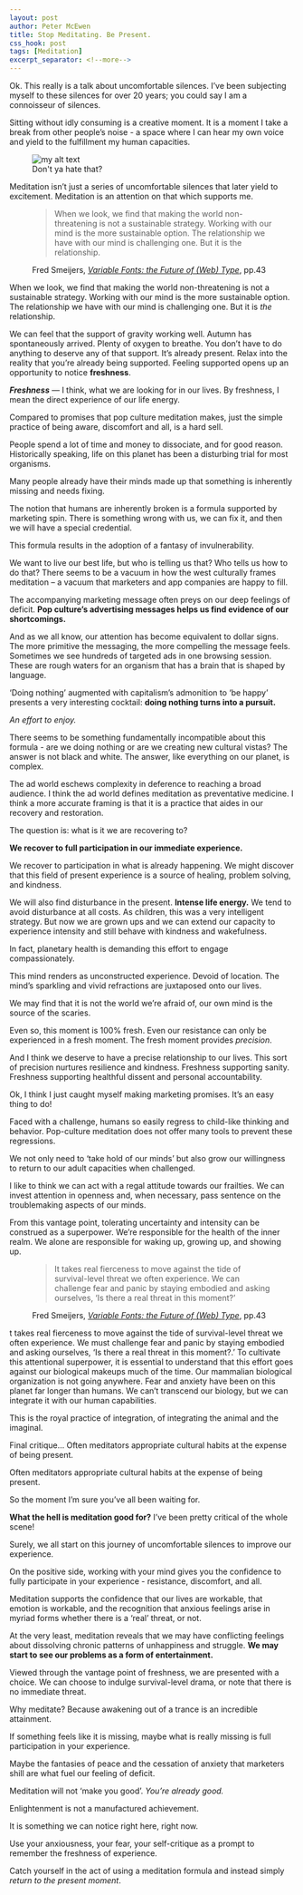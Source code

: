 ```yaml
---
layout: post
author: Peter McEwen
title: Stop Meditating. Be Present. 
css_hook: post
tags: [Meditation]
excerpt_separator: <!--more-->
---
```


Ok. This really is a talk about uncomfortable silences. I’ve been subjecting myself to these silences for over 20 years; you could say I am a connoisseur of silences.<!--more-->

Sitting without idly consuming is a creative moment. It is a moment I take a break from other people’s noise - a space where I can hear my own voice and yield to the fulfillment my human capacities.

<figure>
  <img src="{% asset ted_slides/TEDx-Deck.003.jpeg @path %}" alt="my alt text"/>
  <figcaption>Don't ya hate that?</figcaption>
</figure>

Meditation isn’t just a series of uncomfortable silences that later yield to excitement. Meditation is an attention on that which supports me.

<figure>
<blockquote>
    <p>When we look, we find that making the world non-threatening is not a sustainable strategy. Working with our mind is the more sustainable option. The relationship we have with our mind is challenging one. But it is the relationship.</p>
  </blockquote>
  <figcaption><p>Fred Smeijers, <em><a href="http://typographica.org/on-typography/variable-fonts">Variable Fonts: the Future of (Web) Type</a></em>, pp.43</p></figcaption>
</figure>

When we look, we find that making the world non-threatening is not a sustainable strategy. Working with our mind is the more sustainable option. The relationship we have with our mind is challenging one. But it is *the* relationship. 

We can feel that the support of gravity working well. Autumn has spontaneously arrived. Plenty of oxygen to breathe. You don’t have to do anything to deserve any of that support. It’s already present. Relax into the reality that you’re already being supported. Feeling supported opens up an opportunity to notice **freshness**.

**_Freshness_** — I think, what we are looking for in our lives. By freshness, I mean the direct experience of our life energy.

Compared to promises that pop culture meditation makes, just the simple practice of being aware, discomfort and all, is a hard sell.

People spend a lot of time and money to dissociate, and for good reason. Historically speaking, life on this planet has been a disturbing trial for most organisms.

Many people already have their minds made up that something is inherently missing and needs fixing.

The notion that humans are inherently broken is a formula supported by marketing spin. There is something wrong with us, we can fix it, and then we will have a special credential.

This formula results in the adoption of a fantasy of invulnerability.

We want to live our best life, but who is telling us that? Who tells us how to do that? There seems to be a vacuum in how the west culturally frames meditation – a vacuum that marketers and app companies are happy to fill. 

The accompanying marketing message often preys on our deep feelings of deficit. **Pop culture’s advertising messages helps us find evidence of our shortcomings.**

And as we all know, our attention has become equivalent to dollar signs. The more primitive the messaging, the more compelling the message feels. Sometimes we see hundreds of targeted ads in one browsing session. These are rough waters for an organism that has a brain that is shaped by language.

‘Doing nothing’ augmented with capitalism’s admonition to ‘be happy’ presents a very interesting cocktail: **doing nothing turns into a pursuit.** 

_An effort to enjoy._

There seems to be something fundamentally incompatible about this formula - are we doing nothing or are we creating new cultural vistas? The answer is not black and white. The answer, like everything on our planet, is complex.

The ad world eschews complexity in deference to reaching a broad audience. I think the ad world defines meditation as preventative medicine. I think a more accurate framing is that it is a practice that aides in our recovery and restoration.

The question is: what is it we are recovering to?

**We recover to full participation in our immediate experience.**

We recover to participation in what is already happening. We might discover that this field of present experience is a source of healing, problem solving, and kindness.

<!--more-->

We will also find disturbance in the present. **Intense life energy.** We tend to avoid disturbance at all costs. As children, this was a very intelligent strategy. But now we are grown ups and we can extend our capacity to experience intensity and still behave with kindness and wakefulness.

In fact, planetary health is demanding this effort to engage compassionately.

This mind renders as unconstructed experience. Devoid of location. The mind’s sparkling and vivid refractions are juxtaposed onto our lives.

We may find that it is not the world we’re afraid of, our own mind is the source of the scaries.

Even so, this moment is 100% fresh. Even our resistance can only be experienced in a fresh moment. The fresh moment provides *precision*.

And I think we deserve to have a precise relationship to our lives. This sort of precision nurtures resilience and kindness. Freshness supporting sanity. Freshness supporting healthful dissent and personal accountability.

Ok, I think I just caught myself making marketing promises. It’s an easy thing to do!

Faced with a challenge, humans so easily regress to child-like thinking and behavior. Pop-culture meditation does not offer many tools to prevent these regressions.

We not only need to ‘take hold of our minds’ but also grow our willingness to return to our adult capacities when challenged.

I like to think we can act with a regal attitude towards our frailties. We can invest attention in openness and, when necessary, pass sentence on the troublemaking aspects of our minds.

From this vantage point, tolerating uncertainty and intensity can be construed as a superpower. We’re responsible for the health of the inner realm. We alone are responsible for waking up, growing up, and showing up.

<figure>
<blockquote>
    <p>It takes real fierceness to move against the tide of survival-level threat we often experience. We can challenge fear and panic by staying embodied and asking ourselves, ‘Is there a real threat in this moment?’</p>
  </blockquote>
  <figcaption><p>Fred Smeijers, <em><a href="http://typographica.org/on-typography/variable-fonts">Variable Fonts: the Future of (Web) Type</a></em>, pp.43</p></figcaption>
</figure>

t takes real fierceness to move against the tide of survival-level threat we often experience. We must challenge fear and panic by staying embodied and asking ourselves, ‘Is there a real threat in this moment?.’ To cultivate this attentional superpower, it is essential to understand that this effort goes against our biological makeups much of the time. Our mammalian biological organization is not going anywhere. Fear and anxiety have been on this planet far longer than humans. We can’t transcend our biology, but we can integrate it with our human capabilities.

This is the royal practice of integration, of integrating the animal and the imaginal.

Final critique… Often meditators appropriate cultural habits at the expense of being present.

Often meditators appropriate cultural habits at the expense of being present.

So the moment I’m sure you’ve all been waiting for.

**What the hell is meditation good for?** I’ve been pretty critical of the whole scene!

Surely, we all start on this journey of uncomfortable silences to improve our experience.

On the positive side, working with your mind gives you the confidence to fully participate in your experience - resistance, discomfort, and all.

Meditation supports the confidence that our lives are workable, that emotion is workable, and the recognition that anxious feelings arise in myriad forms whether there is a ‘real’ threat, or not.

At the very least, meditation reveals that we may have conflicting feelings about dissolving chronic patterns of unhappiness and struggle. **We may start to see our problems as a form of entertainment.**

Viewed through the vantage point of freshness, we are presented with a choice. We can choose to indulge survival-level drama, or note that there is no immediate threat.

Why meditate? Because awakening out of a trance is an incredible attainment.

If something feels like it is missing, maybe what is really missing is full participation in your experience.

Maybe the fantasies of peace and the cessation of anxiety that marketers shill are what fuel our feeling of deficit.

Meditation will not ‘make you good’. _You’re already good._

Enlightenment is not a manufactured achievement.

It is something we can notice right here, right now.

Use your anxiousness, your fear, your self-critique as a prompt to remember the freshness of experience.

Catch yourself in the act of using a meditation formula and instead simply _return to the present moment_.
